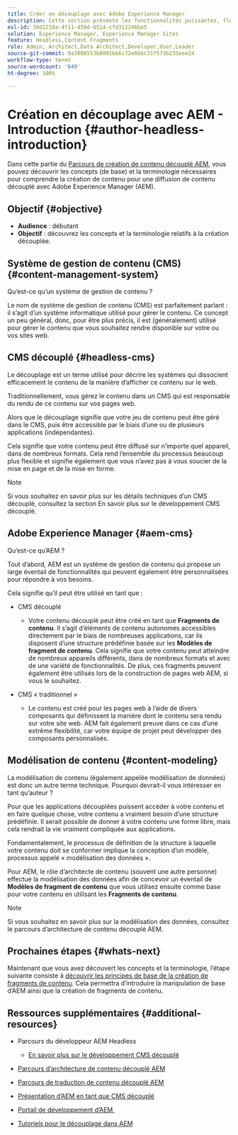 ```yaml
---
title: Créer en découplage avec Adobe Experience Manager
description: Cette section présente les fonctionnalités puissantes, flexibles et découplées d’Adobe Experience Manager et explique comment créer du contenu pour votre projet.
exl-id: 39d2218a-4f11-459d-8514-cfd312246be5
solution: Experience Manager, Experience Manager Sites
feature: Headless,Content Fragments
role: Admin, Architect,Data Architect,Developer,User,Leader
source-git-commit: 9a3008553b8091b66c72e0b6c317573b235eee24
workflow-type: tm+mt
source-wordcount: '649'
ht-degree: 100%

---
```


# Création en découplage avec AEM - Introduction {#author-headless-introduction}

Dans cette partie du [Parcours de création de contenu découplé AEM](overview.md), vous pouvez découvrir les concepts (de base) et la terminologie nécessaires pour comprendre la création de contenu pour une diffusion de contenu découplé avec Adobe Experience Manager (AEM).

## Objectif {#objective}

* **Audience** : débutant
* **Objectif** : découvrez les concepts et la terminologie relatifs à la création découplée.

## Système de gestion de contenu (CMS) {#content-management-system}

Qu’est-ce qu’un système de gestion de contenu ?

Le nom de système de gestion de contenu (CMS) est parfaitement parlant : il s’agit d’un système informatique utilisé pour gérer le contenu. Ce concept un peu général, donc, pour être plus précis, il est (généralement) utilisé pour gérer le contenu que vous souhaitez rendre disponible sur votre ou vos sites web.

## CMS découplé {#headless-cms}

Le découplage est un terme utilisé pour décrire les systèmes qui dissocient efficacement le contenu de la manière d’afficher ce contenu sur le web.

Traditionnellement, vous gérez le contenu dans un CMS qui est responsable du rendu de ce contenu sur vos pages web.

Alors que le découplage signifie que votre jeu de contenu peut être géré dans le CMS, puis être accessible par le biais d’une ou de plusieurs applications (indépendantes).

Cela signifie que votre contenu peut être diffusé sur n’importe quel appareil, dans de nombreux formats. Cela rend l’ensemble du processus beaucoup plus flexible et signifie également que vous n’avez pas à vous soucier de la mise en page et de la mise en forme.

>[!NOTE]
>
>Si vous souhaitez en savoir plus sur les détails techniques d’un CMS découplé, consultez la section En savoir plus sur le développement CMS découplé.

## Adobe Experience Manager {#aem-cms}

Qu’est-ce qu’AEM ?

Tout d’abord, AEM est un système de gestion de contenu qui propose un large éventail de fonctionnalités qui peuvent également être personnalisées pour répondre à vos besoins.

Cela signifie qu’il peut être utilisé en tant que :

* CMS découplé
   * Votre contenu découplé peut être créé en tant que **Fragments de contenu**.
Il s’agit d’éléments de contenu autonomes accessibles directement par le biais de nombreuses applications, car ils disposent d’une structure prédéfinie basée sur les **Modèles de fragment de contenu**.
Cela signifie que votre contenu peut atteindre de nombreux appareils différents, dans de nombreux formats et avec de une variété de fonctionnalités.
De plus, ces fragments peuvent également être utilisés lors de la construction de pages web AEM, si vous le souhaitez.

* CMS « traditionnel »
   * Le contenu est créé pour les pages web à l’aide de divers composants qui définissent la manière dont le contenu sera rendu sur votre site web. AEM fait également preuve dans ce cas d’une extrême flexibilité, car votre équipe de projet peut développer des composants personnalisés.

## Modélisation de contenu {#content-modeling}

La modélisation de contenu (également appelée modélisation de données) est donc un autre terme technique. Pourquoi devrait-il vous intéresser en tant qu’auteur ?

Pour que les applications découplées puissent accéder à votre contenu et en faire quelque chose, votre contenu a vraiment besoin d’une structure prédéfinie. Il serait possible de donner à votre contenu une forme libre, mais cela rendrait la vie *vraiment* compliquée aux applications.

Fondamentalement, le processus de définition de la structure à laquelle votre contenu doit se conformer implique la conception d’un modèle, processus appelé « modélisation des données ».

Pour AEM, le rôle d’architecte de contenu (souvent une autre personne) effectue la modélisation des données afin de concevoir un éventail de **Modèles de fragment de contenu** que vous utilisez ensuite comme base pour votre contenu en utilisant les **Fragments de contenu**.

>[!NOTE]
>
>Si vous souhaitez en savoir plus sur la modélisation des données, consultez le parcours d’architecture de contenu découplé AEM.

## Prochaines étapes {#whats-next}

Maintenant que vous avez découvert les concepts et la terminologie, l’étape suivante consiste à [découvrir les principes de base de la création de fragments de contenu](basics.md). Cela permettra d’introduire la manipulation de base d’AEM ainsi que la création de fragments de contenu.

## Ressources supplémentaires {#additional-resources}

* Parcours du développeur AEM Headless
   * [En savoir plus sur le développement CMS découplé](/help/journey-headless/developer/learn-about.md)

* [Parcours d’architecture de contenu découplé AEM](/help/journey-headless/architect/overview.md)

* [Parcours de traduction de contenu découplé AEM](/help/journey-headless/translation/overview.md)

* [Présentation d’AEM en tant que CMS découplé](/help/sites-developing/headless/introduction.md)

* [Portail de développement d’AEM ](https://experienceleague.adobe.com/landing/experience-manager/headless/developer.html?lang=fr)

* [Tutoriels pour le découplage dans AEM](https://experienceleague.adobe.com/docs/experience-manager-learn/getting-started-with-aem-headless/overview.html?lang=fr)
